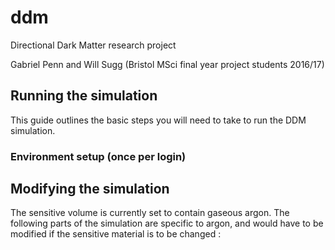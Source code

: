 # ddm
Directional Dark Matter research project

Gabriel Penn and Will Sugg (Bristol MSci final year project students 2016/17)

## Running the simulation
This guide outlines the basic steps you will need to take to run the DDM simulation.

### Environment setup (once per login)




## Modifying the simulation

The sensitive volume is currently set to contain gaseous argon. The following parts of the simulation are specific to argon, and would have to be modified if the sensitive material is to be changed :
